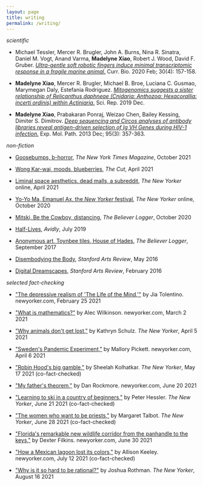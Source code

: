 ```yaml
---
layout: page
title: writing
permalink: /writing/
---
```



_scientific_

- Michael Tessler, Mercer R. Brugler, John A. Burns, Nina R. Sinatra, Daniel M. Vogt, Anand Varma, **Madelyne Xiao**, Robert J. Wood, David F. Gruber. [_Ultra-gentle soft robotic fingers induce minimal transcriptomic response in a fragile marine animal_.](https://www.cell.com/current-biology/fulltext/S0960-9822(20)30032-4) Curr. Bio. 2020 Feb; 30(4): 157-158.

- **Madelyne Xiao**, Mercer R. Brugler, Michael B. Broe, Luciana C. Gusmao, Marymegan Daly, Estefania Rodriguez. [_Mitogenomics suggests a sister relationship of Relicanthus daphneae (Cnidaria: Anthozoa: Hexacorallia: incerti ordinis) within Actiniaria_.](https://www.nature.com/articles/s41598-019-54637-6) Sci. Rep. 2019 Dec. 

- **Madelyne Xiao**, Prabakaran Ponraj, Weizao Chen, Bailey Kessing, Dimiter S. Dimitrov. [_Deep sequencing and Circos analyses of antibody libraries reveal antigen-driven selection of Ig VH Genes during HIV-1 infection._](https://www.ncbi.nlm.nih.gov/pmc/articles/PMC3889869/) Exp. Mol. Path. 2013 Dec; 95(3): 357-363.
    
    

_non-fiction_
- [Goosebumps, b-horror](https://www.nytimes.com/2021/10/26/magazine/goosebumps.html), _The New York Times Magazine_, October 2021

- [Wong Kar-wai, moods, blueberries](https://www.thecut.com/2021/04/recognizing-my-asian-heritage-in-wong-kar-wais-films.html), _The Cut_, April 2021

- [Liminal space aesthetics, dead malls, a subreddit](https://www.newyorker.com/culture/rabbit-holes/the-pleasant-head-trip-of-liminal-spaces), _The New Yorker_ online, April 2021

- [Yo-Yo Ma, Emanuel Ax, the _New Yorker_ festival](https://www.newyorker.com/culture/video-dept/yo-yo-ma-and-emanuel-ax-on-the-role-of-music-in-dark-times), _The New Yorker_ online, October 2020

- [Mitski, Be the Cowboy, distancing](https://believermag.com/logger/distancing-59-be-the-cowboy/), _The Believer Logger_, October 2020

- [Half-Lives](http://avidly.lareviewofbooks.org/2019/07/23/photographic-half-lives/), _Avidly_, July 2019

- [Anonymous art, Toynbee tiles, House of Hades](https://believermag.com/logger/toynbee/), _The Believer Logger_, September 2017

- [Disembodying the Body](https://web.archive.org/web/20170611075934/http://stanfordartsreview.com/disembodying-the-body/), _Stanford Arts Review_, May 2016

- [Digital Dreamscapes](https://web.archive.org/web/20170611081613/http://stanfordartsreview.com/digital-dreamscapes/), _Stanford Arts Review_, February 2016
   

_selected fact-checking_
- ["The depressive realism of 'The Life of the Mind,'"](https://www.newyorker.com/books/under-review/the-depressive-realism-of-the-life-of-the-mind) by Jia Tolentino. newyorker.com, February 25 2021

- ["What is mathematics?"](https://www.newyorker.com/culture/culture-desk/what-is-mathematics) by Alec Wilkinson. newyorker.com, March 2 2021

- ["Why animals don't get lost,"](https://www.newyorker.com/magazine/2021/04/05/why-animals-dont-get-lost) by Kathryn Schulz. _The New Yorker_, April 5 2021

- ["Sweden's Pandemic Experiment,"](https://www.newyorker.com/news/dispatch/swedens-pandemic-experiment) by Mallory Pickett. newyorker.com, April 6 2021

- ["Robin Hood's big gamble,"](https://www.newyorker.com/magazine/2021/05/17/robinhoods-big-gamble) by Sheelah Kolhatkar. _The New Yorker_, May 17 2021 (co-fact-checked)

- ["My father's theorem,"](https://www.newyorker.com/science/elements/my-fathers-theorem) by Dan Rockmore. newyorker.com, June 20 2021

- ["Learning to ski in a country of beginners,"](https://www.newyorker.com/magazine/2021/06/21/learning-to-ski-in-a-country-of-beginners) by Peter Hessler. _The New Yorker_, June 21 2021 (co-fact-checked)

- ["The women who want to be priests,"](https://www.newyorker.com/magazine/2021/06/28/the-women-who-want-to-be-priests) by Margaret Talbot. _The New Yorker_, June 28 2021 (co-fact-checked)

- ["Florida's remarkable new wildlife corridor from the panhandle to the keys,"](https://www.newyorker.com/news/us-journal/floridas-remarkable-new-wildlife-corridor-from-the-panhandle-to-the-keys) by Dexter Filkins. newyorker.com, June 30 2021

- ["How a Mexican lagoon lost its colors,"](https://www.newyorker.com/science/elements/how-a-mexican-lagoon-lost-its-colors) by Allison Keeley. newyorker.com, July 12 2021 (co-fact-checked)

- ["Why is it so hard to be rational?"](https://www.newyorker.com/magazine/2021/08/23/why-is-it-so-hard-to-be-rational) by Joshua Rothman. _The New Yorker_, August 16 2021



<!---...and, just for fun, some Metropolitan Diaries for the Times:

- [Out to Lunch](https://www.nytimes.com/2019/05/20/nyregion/metropolitan-diary.html), 5/20/19

- [Rung Up](https://www.nytimes.com/2018/11/26/nyregion/metropolitan-diary.html), about the Zingone Bros' grocery on the Upper West Side, 11/26/18--->
